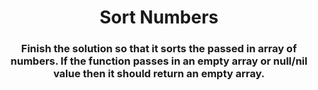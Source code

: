 <div align = "center">

# Sort Numbers

</div>

<div align = "center">

<h3>Finish the solution so that it sorts the passed in array of numbers. If the function passes in an empty array or null/nil value then it should return an empty array.</h3>

</div>
